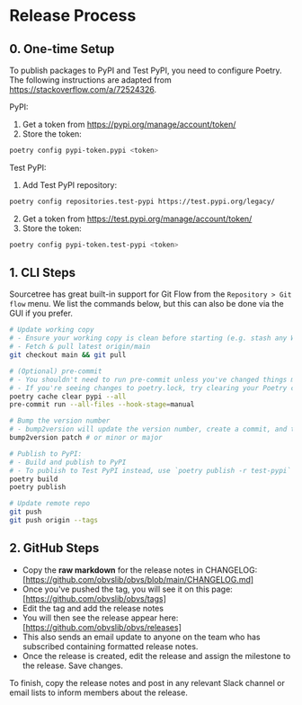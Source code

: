 # Release Process

## 0. One-time Setup

To publish packages to PyPI and Test PyPI, you need to configure Poetry.
The following instructions are adapted from https://stackoverflow.com/a/72524326.

PyPI:

1. Get a token from https://pypi.org/manage/account/token/
2. Store the token:

```bash
poetry config pypi-token.pypi <token>
```

Test PyPI:

1. Add Test PyPI repository:

```bash
poetry config repositories.test-pypi https://test.pypi.org/legacy/
```

2. Get a token from https://test.pypi.org/manage/account/token/
3. Store the token:

```bash
poetry config pypi-token.test-pypi <token>
```

## 1. CLI Steps

Sourcetree has great built-in support for Git Flow from the `Repository > Git flow` menu. We list
the commands below, but this can also be done via the GUI if you prefer.

```sh
# Update working copy
# - Ensure your working copy is clean before starting (e.g. stash any WIP).
# - Fetch & pull latest origin/main
git checkout main && git pull

# (Optional) pre-commit
# - You shouldn't need to run pre-commit unless you've changed things manually
# - If you're seeing changes to poetry.lock, try clearing your Poetry cache & run again
poetry cache clear pypi --all
pre-commit run --all-files --hook-stage=manual

# Bump the version number
# - bump2version will update the version number, create a commit, and tag it with `vMAJOR.MINOR.PATCH`
bump2version patch # or minor or major

# Publish to PyPI:
# - Build and publish to PyPI
# - To publish to Test PyPI instead, use `poetry publish -r test-pypi`
poetry build
poetry publish

# Update remote repo
git push
git push origin --tags
```

## 2. GitHub Steps

-   Copy the **raw markdown** for the release notes in CHANGELOG: [https://github.com/obvslib/obvs/blob/main/CHANGELOG.md]
-   Once you've pushed the tag, you will see it on this page: [https://github.com/obvslib/obvs/tags]
-   Edit the tag and add the release notes
-   You will then see the release appear here: [https://github.com/obvslib/obvs/releases]
-   This also sends an email update to anyone on the team who has subscribed containing formatted release notes.
-   Once the release is created, edit the release and assign the milestone to the release. Save changes.

To finish, copy the release notes and post in any relevant Slack channel or email lists to inform members about the release.
